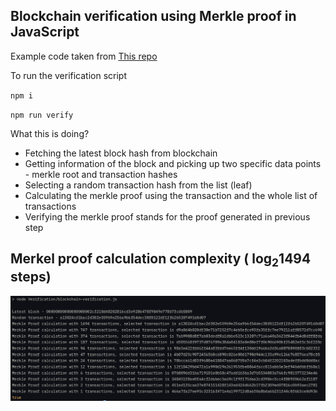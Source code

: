 ## Blockchain verification using Merkle proof in JavaScript

Example code taken from [This repo](https://gist.github.com/eddmann/6b8d0ddd3123c37f296b7680b8fa198a)

To run the verification script

`npm i`


`npm run verify`

What this is doing?
- Fetching the latest block hash from blockchain
- Getting information of the block and picking up two specific data points - merkle root and transaction hashes
- Selecting a random transaction hash from the list (leaf)
- Calculating the merkle proof using the transaction and the whole list of transactions
- Verifying the merkle proof stands for the proof generated in previous step

Merkel proof calculation complexity ( log<sub>2</sub>1494 steps)
-------
!["Merkle proof calculation"](assets/MerkelRootProofCalculation.png "Merkel Proof Calculations")
